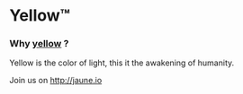 ---
---

# Yellow™


### Why [yellow](https://yellow™.gq) ?

Yellow is the color of light, this it the awakening of humanity.

Join us on <http://jaune.io>
